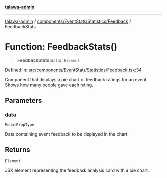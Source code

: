 [**talawa-admin**](../../../../../README.md)

***

[talawa-admin](../../../../../README.md) / [components/EventStats/Statistics/Feedback](../README.md) / FeedbackStats

# Function: FeedbackStats()

> **FeedbackStats**(`data`): `Element`

Defined in: [src/components/EventStats/Statistics/Feedback.tsx:34](https://github.com/gautam-divyanshu/talawa-admin/blob/619e831a8e34de2906df3277eb6df8b5309fb2fc/src/components/EventStats/Statistics/Feedback.tsx#L34)

Component that displays a pie chart of feedback ratings for an event.
Shows how many people gave each rating.

## Parameters

### data

`ModalPropType`

Data containing event feedback to be displayed in the chart.

## Returns

`Element`

JSX element representing the feedback analysis card with a pie chart.
